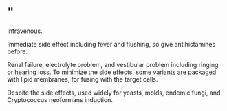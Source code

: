 # "

Intravenous.

Immediate side effect including fever and flushing, so give antihistamines before.

Renal failure, electrolyte problem, and vestibular problem including ringing or hearing loss.
To minimize the side effects, some variants are packaged with lipid membranes, for fusing with the target cells.

Despite the side effects, used widely for yeasts, molds, endemic fungi, and Cryptococcus neoformans induction. 
